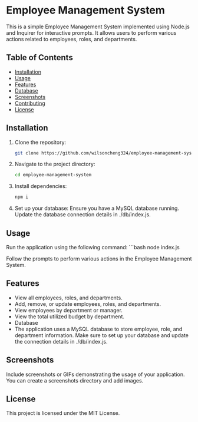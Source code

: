 # Employee Management System

This is a simple Employee Management System implemented using Node.js and Inquirer for interactive prompts. It allows users to perform various actions related to employees, roles, and departments.

## Table of Contents
- [Installation](#installation)
- [Usage](#usage)
- [Features](#features)
- [Database](#database)
- [Screenshots](#screenshots)
- [Contributing](#contributing)
- [License](#license)

## Installation

1. Clone the repository:
   ```bash
   git clone https://github.com/wilsoncheng324/employee-management-system.git

2. Navigate to the project directory:
   ```bash
   cd employee-management-system

3. Install dependencies:
   ```bash
   npm i

4. Set up your database:
    Ensure you have a MySQL database running.
    Update the database connection details in ./db/index.js.


## Usage
Run the application using the following command:
    ```bash
    node index.js

Follow the prompts to perform various actions in the Employee Management System.

## Features

- View all employees, roles, and departments.
- Add, remove, or update employees, roles, and departments.
- View employees by department or manager.
- View the total utilized budget by department.
- Database
- The application uses a MySQL database to store employee, role, and department information. Make sure to set up your database and update the connection details in ./db/index.js.

## Screenshots

Include screenshots or GIFs demonstrating the usage of your application. You can create a screenshots directory and add images.


## License

This project is licensed under the MIT License.
